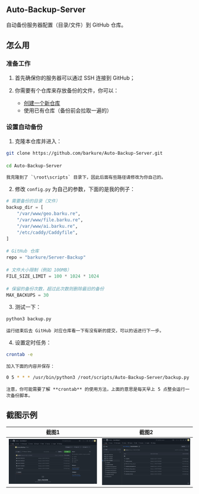## Auto-Backup-Server
自动备份服务器配置（目录/文件）到 GitHub 仓库。

## 怎么用
### 准备工作
1. 首先确保你的服务器可以通过 SSH 连接到 GitHub；

2. 你需要有个仓库来存放备份的文件，你可以：
    - [创建一个新仓库](https://repo.new)
    - 使用已有仓库（备份前会拉取一遍的）

### 设置自动备份
1. 克隆本仓库并进入：

```bash
git clone https://github.com/barkure/Auto-Backup-Server.git

cd Auto-Backup-Server
```

    我克隆到了 `\root\scripts` 目录下，因此后面有些路径请修改为你自己的。

2. 修改 `config.py` 为自己的参数，下面的是我的例子：

```python
# 需要备份的目录（文件）
backup_dir = [
    "/var/www/geo.barku.re",
    "/var/www/file.barku.re",
    "/var/www/ai.barku.re",
    "/etc/caddy/Caddyfile",
]

# GitHub 仓库
repo = "barkure/Server-Backup"

# 文件大小限制（例如 100MB）
FILE_SIZE_LIMIT = 100 * 1024 * 1024

# 保留的备份次数，超过此次数则删除最旧的备份
MAX_BACKUPS = 30
```

3. 测试一下：

```python
python3 backup.py
```
    运行结束后去 GitHub 对应仓库看一下有没有新的提交，可以的话进行下一步。

4. 设置定时任务：

```bash
crontab -e
```

    加入下面的内容并保存：

```bash
0 5 * * * /usr/bin/python3 /root/scripts/Auto-Backup-Server/backup.py
```

    注意，你可能需要了解 **crontab** 的使用方法，上面的意思是每天早上 5 点整会运行一次备份脚本。

## 截图示例
|截图1|截图2|
|:---:|:---:|
|![](./screenshots/1.png)|![](./screenshots/2.png)|